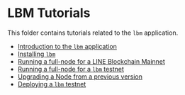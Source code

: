 <!--
order: false
parent:
  order: 3
-->

# LBM Tutorials

This folder contains tutorials related to the `lbm` application.

- [Introduction to the `lbm` application](./what-is-lbm.md)
- [Installing `lbm`](./installation.md)
- [Running a full-node for a LINE Blockchain Mainnet](./join-mainnet.md)
- [Running a full-node for a `lbm` testnet](./join-testnet.md)
- [Upgrading a Node from a previous version](./upgrade-node.md)
- [Deploying a `lbm` testnet](./deploy-testnet.md)